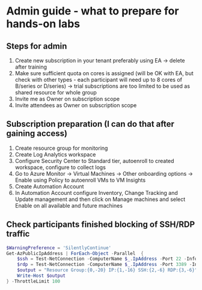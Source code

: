 # Admin guide - what to prepare for hands-on labs

## Steps for admin
1. Create new subscription in your tenant preferably using EA -> delete after training
2. Make sure sufficient quota on cores is assigned (will be OK with EA, but check with other types - each participant will need up to 8 cores of B/series or D/series) -> trial subscriptions are too limited to be used as shared resource for whole group
3. Invite me as Owner on subscription scope
4. Invite attendees as Owner on subscription scope

## Subscription preparation (I can do that after gaining access)
1. Create resource group for monitoring
2. Create Log Analytics workspace
3. Configure Security Center to Standard tier, autoenroll to created workspace, configure to collect logs
4. Go to Azure Monitor -> Virtual Machines -> Other onboarding options -> Enable using Policy to autoenroll VMs to VM Insights
5. Create Automation Account
6. In Automation Account configure Inventory, Change Tracking and Update management and then click on Manage machines and select Enable on all available and future machines

## Check participants finished blocking of SSH/RDP traffic
```powershell
$WarningPreference = 'SilentlyContinue'
Get-AzPublicIpAddress | ForEach-Object -Parallel  {
    $ssh = Test-NetConnection -ComputerName $_.IpAddress -Port 22 -InformationLevel Quiet
    $rdp = Test-NetConnection -ComputerName $_.IpAddress -Port 3389 -InformationLevel Quiet
    $output = "Resource Group:{0,-20} IP:{1,-16} SSH:{2,-6} RDP:{3,-6}" -f $_.ResourceGroupName, $_.IpAddress, $ssh.ToString(), $rdp.ToString()
    Write-Host $output
} -ThrottleLimit 100
```